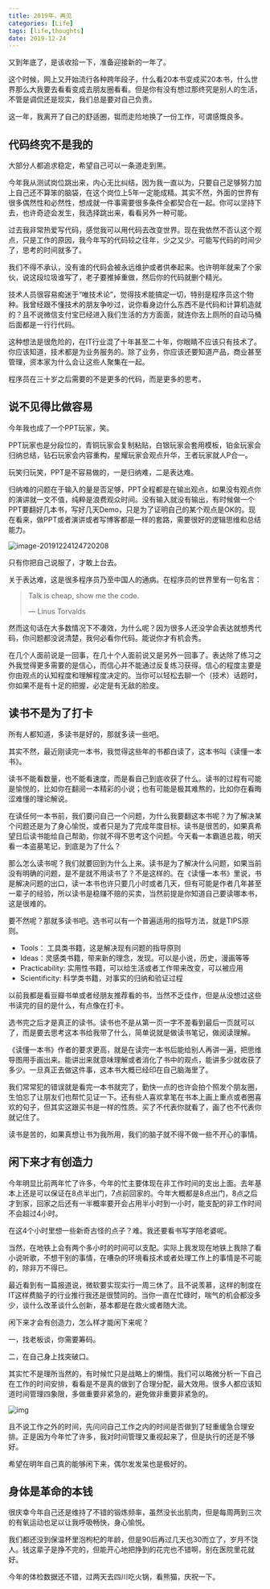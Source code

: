 ```yaml
---
title: 2019年，再见
categories: [Life]
tags: [life,thoughts]
date: 2019-12-24
---
```


又到年底了，是该收拾一下，准备迎接新的一年了。

<!-- more -->

这个时候，网上又开始流行各种跨年段子，什么看20本书变成买20本书，什么世界那么大我要去看看变成去朋友圈看看。但是你有没有想过那终究是别人的生活，不管是调侃还是现实，我们总是要对自己负责。

这一年，我离开了自己的舒适圈，铤而走险地换了一份工作，可谓感慨良多。

## 代码终究不是我的

大部分人都追求稳定，希望自己可以一条道走到黑。

今年我从测试岗位跳出来，内心无比纠结，因为我一直以为，只要自己足够努力加上自己还不算笨的脑袋，在这个岗位上5年一定能成精。其实不然，外面的世界有很多偶然性和必然性，想成就一件事需要很多条件全都契合在一起。你可以坚持下去，也许奇迹会发生，我选择跳出来，看看另外一种可能。

过去我非常热爱写代码，感觉我可以用代码去改变世界。现在我依然不否认这个观点，只是工作的原因，我今年写的代码较之往年，少之又少。可能写代码的时间少了，思考的时间就多了。

我们不得不承认，没有谁的代码会被永远维护或者供奉起来。也许明年就来了个家伙，说这段垃圾谁写了，老子要推掉重做，然后你的代码就删个精光。

技术人员很容易痴迷于“唯技术论”，觉得技术能搞定一切，特别是程序员这个物种。我曾经跟不懂技术的朋友争吵过，说你看身边什么东西不是代码和计算机造就的？且不说微信支付宝已经进入我们生活的方方面面，就连你去上厕所的自动马桶后面都是一行行代码。

这种想法是很危险的，在IT行业混了十年甚至二十年，你眼睛不应该只有技术了。你应该知道，技术都是为业务服务的。除了业务，你应该还要知道产品，商业甚至管理，资本家为什么会让这些人聚集在一起。

程序员在三十岁之后需要的不是更多的代码，而是更多的思考。

## 说不见得比做容易

今年我也成了一个PPT玩家，笑。

PPT玩家也是分段位的，青铜玩家会复制粘贴，白银玩家会套用模板，铂金玩家会归纳总结，钻石玩家会内容重构，星耀玩家会观点升华，王者玩家就人P合一。

玩笑归玩笑，PPT是不容易做的，一是归纳难，二是表达难。

归纳难的问题在于输入的量是否足够，PPT全程都是在输出观点，如果没有观点你的演讲就一文不值，纯粹是浪费观众时间。没有输入就没有输出，有时候做一个PPT要翻好几本书，写好几天Demo，只是为了证明自己的某个观点是OK的。现在看来，做PPT或者演讲或者写博客都是一样的套路，需要很好的逻辑思维和总结能力。

![image-20191224124720208](images/image-20191224124720208.png)

只有你把自己说服了，才敢上台去。

关于表达难，这是很多程序员乃至中国人的通病。在程序员的世界里有一句名言：

> Talk is cheap, show me the code.
>
> — Linus Torvalds

然而这句话在大多数情况下不凑效，为什么呢？因为很多人还没学会表达就想秀代码，你问题都没说清楚，我何必看你代码。能说你才有机会秀。

在几个人面前说是一回事，在几十个人面前说又是另外一回事了。表达除了练习之外我觉得更多需要的是信心，而信心并不能通过反复练习获得。信心的程度主要是你由观点的认知程度和理解程度决定的。当你可以轻松去聊一个（技术）话题时，你如果不是有十足的把握，必定是有无敌的脸皮。

## 读书不是为了打卡

所有人都知道，多读书是好的，那就多读一些吧。

其实不然，最近刚读完一本书，我觉得这些年的书都白读了，这本书叫《读懂一本书》。

读书不能看数量，也不能看速度，而是看自己到底收获了什么。读书的过程有可能是愉悦的，比如你在翻阅一本精彩的小说；也有可能是极其难熬的，比如你在看晦涩难懂的理论解说。

在读任何一本书前，我们要问自己一个问题，为什么我要翻这本书呢？为了解决某个问题还是为了身心愉悦，或者只是为了完成年度目标。读书是很苦的，如果真希望日后读书能给自己帮助，你就不得不思考这个问题。今天看一本霸道总裁，明天看一本盗墓笔记，到底是为了什么？

那么怎么读书呢？我们就要回到为什么上来。读书是为了解决什么问题，如果当前没有明确的问题，是不是就不用读书了？不是这样的。在《读懂一本书》里说，书是解决问题的出口，读一本书也许只要几小时或者几天，但有可能是作者几年甚至一辈子的经验，所以读书是稳赚不赔的买卖，当然前提是你知道自己要读哪本书，这是很难的。

要不然呢？那就多读书吧。选书可以有一个普遍适用的指导方法，就是TIPS原则。

- Tools： 工具类书籍，这是解决现有问题的指导原则
- Ideas：灵感类书籍，带来新的理念，发现。可以是小说，历史，漫画等等
- Practicability: 实用性书籍，可以给生活或者工作带来改变，可以被应用
- Scientificity: 科学类书籍，对事实的归纳和验证过程

以前我都是看豆瓣书单或者经朋友推荐看的书，当然不乏佳作，但是从没想过这些书读完的目的是什么，有点像在打卡。

选书完之后才是真正的读书。读书也不是从第一页一字不差看到最后一页就可以了，而是要去思考这本书给我带了什么，简单说就是做读书笔记，做阅读理解。

《读懂一本书》作者的要求更高，就是在读完一本书后能给别人再讲一遍，把思维导图用手画出来。能讲出来就意味理解或者消化了书中的观点，能讲多少就收获了多少。一旦真正去做这件事，这本书大概已经印在自己脑海里了。

我们常常犯的错误就是看完一本书就完了，勤快一点的也许会拍个照发个朋友圈，生怕忘了让朋友们也帮忙见证一下。还有些人喜欢拿笔在书本上画上重点或者圈喜欢的句子，但其实这跟买书是一样的性质。买了不代表你就看了，画了也不代表你就记住了。

读书是苦的，如果真想让书为我所用，我们的脑子就不得不做一些不开心的事情。

## 闲下来才有创造力

今年明显比前两年忙了许多，今年的忙主要体现在非工作时间的支出上面。去年基本上还是可以保证在8点半出门，7点前回家的。今年大概都是8点出门，8点之后才到家，回家之后还有一半概率要开会占用半小时到一小时，能支配的非工作时间不会超过4小时。

在这4个小时里想一些新奇古怪的点子？难。我还要看书写字陪老婆呢。

当然，在地铁上会有两个多小时的时间可以支配。实际上我发现在地铁上我除了看小说听歌，不想干别的事情，在嘈杂的环境看技术或者处理工作上的事情是不可能的，除非万不得已。

最近看到有一篇报道说，微软要实现实行一周三休了。且不说羡慕，这样的制度在IT这样费脑子的行业推行我还是很赞同的。当你一直在忙碌时，喘气的机会都没多少，谈什么改革谈什么创新，基本都是在救火或者随大流。

闲下来才会有创造力，怎么样才能闲下来呢？

一，找老板谈，你需要筹码。

二，在自己身上找突破口。

其实忙不是理所当然的，有时候忙只是战略上的懒惰。我们可以略微分析一下自己在工作的时间安排，看看是不是真的做到了合理分配，最大效用。很多人都应该知道时间管理四象限，多做重要非紧急的，避免做非重要非紧急的。

![img](images/2019-12/3b0223f5d13442699fd3e64a0f19e441.jpeg)

且不说工作之外的时间，先问问自己工作之内的时间是否做到了轻重缓急合理安排。正是因为今年忙了许多，我对时间管理又重视起来了，但是执行的还是不够好。

希望在明年自己真的能够闲下来，偶尔发发呆也是极好的。

## 身体是革命的本钱

很庆幸今年自己还是维持了不错的锻炼频率，虽然没长出肌肉，但是每周两到三次的有氧运动也足以让我呼吸畅快，身心愉悦。

我们都还没到保温杯里泡枸杞的年龄，但是90后再过几天也30而立了，岁月不饶人。钱这辈子是挣不完的，但能开心地把挣到的花完也不错啊，别在医院里花就好。

今年的体检数据还不错，过两天去四川吃火锅，看熊猫，庆祝一下。